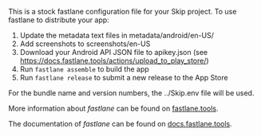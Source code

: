 This is a stock fastlane configuration file for your Skip project.
To use fastlane to distribute your app:

1. Update the metadata text files in metadata/android/en-US/
2. Add screenshots to screenshots/en-US
3. Download your Android API JSON file to apikey.json (see https://docs.fastlane.tools/actions/upload_to_play_store/)
4. Run `fastlane assemble` to build the app
5. Run `fastlane release` to submit a new release to the App Store

For the bundle name and version numbers, the ../Skip.env file will be used.

More information about _fastlane_ can be found on [fastlane.tools](https://fastlane.tools).

The documentation of _fastlane_ can be found on [docs.fastlane.tools](https://docs.fastlane.tools).

